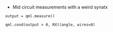 - Mid circuit measurements with a weird synatx
```
output = qml.measure()

qml.cond(output > 0, RX)(angle, wires=0)
```